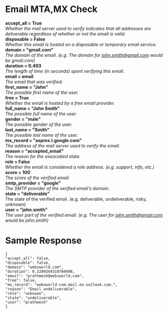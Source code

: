 # Email MTA,MX Check


**accept_all = True**   
_Whether the mail server used to verify indicates that all addresses are deliverable regardless of whether or not the email is valid._  
**disposable = False**    
_Whether this email is hosted on a disposable or temporary email service._  
**domain = "gmail.com"**  
_The domain of the email. (e.g. The domain for john.smith@gmail.com would be gmail.com)_  
**duration = 0.493**  
_The length of time (in seconds) spent verifying this email._  
**email = email**  
_The email that was verified._  
**first_name = "John"**  
_The possible first name of the user._  
**free = True**  
_Whether the email is hosted by a free email provider._  
**full_name = "John Smith"**  
_The possible full name of the user._  
**gender = "male"**  
_The possible gender of the user._  
**last_name = "Smith"**  
_The possible last name of the user._  
**mx_record = "aspmx.l.google.com"**  
_The address of the mail server used to verify the email._  
**reason = "accepted_email"**  
_The reason for the associated state._  
**role = False**  
_Whether the email is considered a role address. (e.g. support, info, etc.)_  
**score = 100**  
_The score of the verified email._  
**smtp_provider = "google"**  
_The SMTP provider of the verified email's domain._  
**state = "deliverable"**  
The state of the verified email. (e.g. deliverable, undeliverable, risky, unknown)  
**user = "john.smith"**  
_The user part of the verified email. (e.g. The user for john.smith@gmail.com would be john.smith)_  


# Sample Response

```
{
"accept_all": false,
"disposable": false,
"domain": "webzworld.com",
"duration": 0.3289344310760498,
"email": "prathmesh@webzworld.com",
"free": false,
"mx_record": "webzworld-com.mail.eo.outlook.com.",
"reason": "Email undeliverable",
"role": "unknown",
"state": "undeliverable",
"user": "prathmesh"
}
```